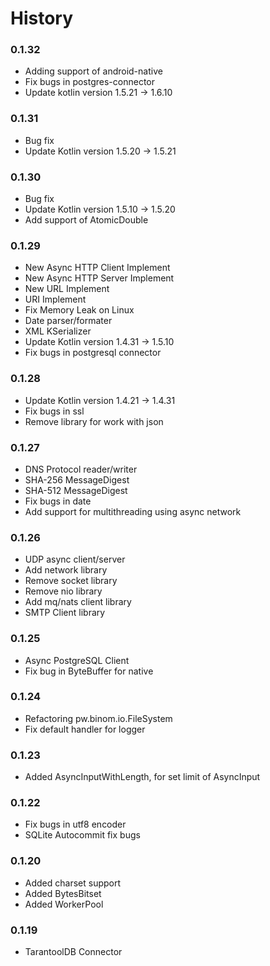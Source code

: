 # History

### 0.1.32
* Adding support of android-native
* Fix bugs in postgres-connector
* Update kotlin version 1.5.21 -> 1.6.10

### 0.1.31
* Bug fix
* Update Kotlin version 1.5.20 -> 1.5.21

### 0.1.30

* Bug fix
* Update Kotlin version 1.5.10 -> 1.5.20
* Add support of AtomicDouble

### 0.1.29

* New Async HTTP Client Implement
* New Async HTTP Server Implement
* New URL Implement
* URI Implement
* Fix Memory Leak on Linux
* Date parser/formater
* XML KSerializer
* Update Kotlin version 1.4.31 -> 1.5.10
* Fix bugs in postgresql connector

### 0.1.28

* Update Kotlin version 1.4.21 -> 1.4.31
* Fix bugs in ssl
* Remove library for work with json

### 0.1.27

* DNS Protocol reader/writer
* SHA-256 MessageDigest
* SHA-512 MessageDigest
* Fix bugs in date
* Add support for multithreading using async network

### 0.1.26

* UDP async client/server
* Add network library
* Remove socket library
* Remove nio library
* Add mq/nats client library
* SMTP Client library

### 0.1.25

* Async PostgreSQL Client
* Fix bug in ByteBuffer for native

### 0.1.24

* Refactoring pw.binom.io.FileSystem
* Fix default handler for logger

### 0.1.23

* Added AsyncInputWithLength, for set limit of AsyncInput

### 0.1.22

* Fix bugs in utf8 encoder
* SQLite Autocommit fix bugs

### 0.1.20

* Added charset support
* Added BytesBitset
* Added WorkerPool

### 0.1.19

* TarantoolDB Connector